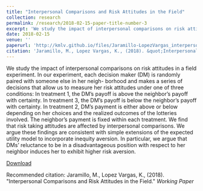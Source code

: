 ```yaml
---
title: "Interpersonal Comparisons and Risk Attitudes in the Field"
collection: research
permalink: /research/2018-02-15-paper-title-number-3
excerpt: 'We study the impact of interpersonal comparisons on risk attitudes in a field experiment. In our experiment, each decision maker (DM) is randomly paired with someone else in her neigh- borhood and makes a series of decisions that allow us to measure her risk attitudes under one of three conditions: In treatment 1, the DM’s payoff is above the neighbor’s payoff with certainty. In treatment 3, the DM’s payoff is below the neighbor’s payoff with certainty. In treatment 2, DM’s payment is either above or below depending on her choices and the realized outcomes of the lotteries involved. The neighbor’s payment is fixed within each treatment. We find that risk taking attitudes are affected by interpersonal comparisons. We argue these findings are consistent with simple extensions of the expected utility model to incorporate inequity aversion. In particular, we argue that DMs’ reluctance to be in a disadvantageous position with respect to her neighbor induces her to exhibit higher risk aversion.'
date: 2018-02-15
venue: ''
paperurl: 'http://kmlv.github.io/files/Jaramillo-LopezVargas_interpersonal-comparisons-risk-attitudes.pdf'
citation: 'Jaramillo, M., Lopez Vargas, K., (2018). &quot;Interpersonal Comparisons and Risk Attitudes in the Field.&quot; <i>Working Paper</i>'
---
```

We study the impact of interpersonal comparisons on risk attitudes in a field experiment. In our experiment, each decision maker (DM) is randomly paired with someone else in her neigh- borhood and makes a series of decisions that allow us to measure her risk attitudes under one of three conditions: In treatment 1, the DM’s payoff is above the neighbor’s payoff with certainty. In treatment 3, the DM’s payoff is below the neighbor’s payoff with certainty. In treatment 2, DM’s payment is either above or below depending on her choices and the realized outcomes of the lotteries involved. The neighbor’s payment is fixed within each treatment. We find that risk taking attitudes are affected by interpersonal comparisons. We argue these findings are consistent with simple extensions of the expected utility model to incorporate inequity aversion. In particular, we argue that DMs’ reluctance to be in a disadvantageous position with respect to her neighbor induces her to exhibit higher risk aversion.

[Download](http://kmlv.github.io/files/Jaramillo-LopezVargas_interpersonal-comparisons-risk-attitudes.pdf)

Recommended citation: Jaramillo, M., Lopez Vargas, K., (2018). &quot;Interpersonal Comparisons and Risk Attitudes in the Field.&quot; <i>Working Paper</i>